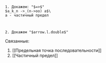 ```typst
1. Докажем: "$=>$"
$a_k_n ->_(n->oo) a$\
a - частичный предел



2. Докажем "$arrow.l.double$"
```
Связанные:
1. [[Предельная точка последовательности]]
2. [[Частичный предел]]